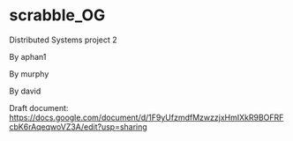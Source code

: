 # scrabble_OG
Distributed Systems project 2

By aphan1

By murphy

By david

Draft document:
https://docs.google.com/document/d/1F9yUfzmdfMzwzzjxHmIXkR9BOFRFcbK6rAqeqwoVZ3A/edit?usp=sharing